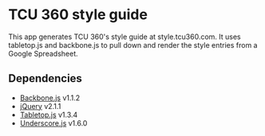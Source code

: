 TCU 360 style guide
=====
This app generates TCU 360's style guide at style.tcu360.com. It uses tabletop.js and backbone.js to pull down and render the style entries from a Google Spreadsheet.

Dependencies
-----
* [Backbone.js](https://github.com/jashkenas/backbone) v1.1.2
* [jQuery](https://github.com/jquery/jquery) v2.1.1
* [Tabletop.js](https://github.com/jsoma/tabletop) v1.3.4
* [Underscore.js](https://github.com/jashkenas/underscore) v1.6.0